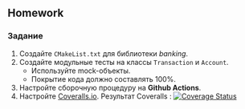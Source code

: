 ## Homework

### Задание
1. Создайте `CMakeList.txt` для библиотеки *banking*.
2. Создайте модульные тесты на классы `Transaction` и `Account`.
    * Используйте mock-объекты.
    * Покрытие кода должно составлять 100%.
3. Настройте сборочную процедуру на **Github Actions**.
4. Настройте [Coveralls.io](https://coveralls.io/).
Результат Coveralls : [![Coverage Status](https://coveralls.io/repos/github/Yukkitsune/lab06_v2/badge.svg?branch=main)](https://coveralls.io/github/Yukkitsune/lab06_v2?branch=main)
